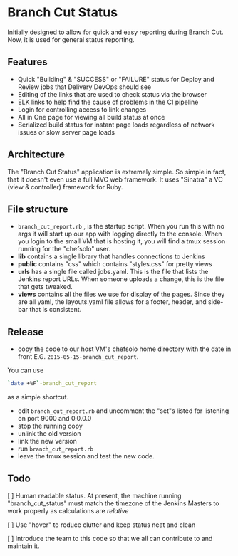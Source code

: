 # Branch Cut Status

Initially designed to allow for quick and easy reporting during Branch Cut. Now, it is used for general status reporting. 

## Features

* Quick "Building" & "SUCCESS" or "FAILURE" status for Deploy and Review jobs that Delivery DevOps should see
* Editing of the links that are used to check status via the browser
* ELK links to help find the cause of problems in the CI pipeline
* Login for controlling access to link changes
* All in One page for viewing all build status at once
* Serialized build status for instant page loads regardless of network issues or slow server page loads 

## Architecture

The "Branch Cut Status" application is extremely simple. So simple in fact, that it doesn't even use a full MVC web framework. It uses "Sinatra" a VC (view & controller) framework for Ruby. 

## File structure

* `branch_cut_report.rb` , is the startup script. When you run this with no args it will start up our app with logging directly to the console. When you login to the small VM that is hosting it, you will find a tmux session running for the "chefsolo" user. 
* **lib** contains a single library that handles connections to Jenkins
* **public** contains "css" which contains "styles.css" for pretty views
* **urls** has a single file called jobs.yaml. This is the file that lists the Jenkins report URLs. When someone uploads a change, this is the file that gets tweaked. 
* **views** contains all the files we use for display of the pages. Since they are all yaml, the layouts.yaml file allows for a footer, header, and side-bar that is consistent.

## Release

* copy the code to our host VM's chefsolo home directory with the date in front E.G. `2015-05-15-branch_cut_report`. 

You can use 

```bash
`date +%F`-branch_cut_report
```
 
 as a simple shortcut.
 
* edit `branch_cut_report.rb` and uncomment the "set"s listed for listening on port 9000 and 0.0.0.0 
* stop the running copy
* unlink the old version 
* link the new version 
* run `branch_cut_report.rb`
* leave the tmux session and test the new code.

## Todo

[ ] Human readable status. At present, the machine running "branch_cut_status" must match the timezone of the Jenkins Masters to work properly as calculations are *relative*

[ ] Use "hover" to reduce clutter and keep status neat and clean

[ ] Introduce the team to this code so that we all can contribute to and maintain it.
